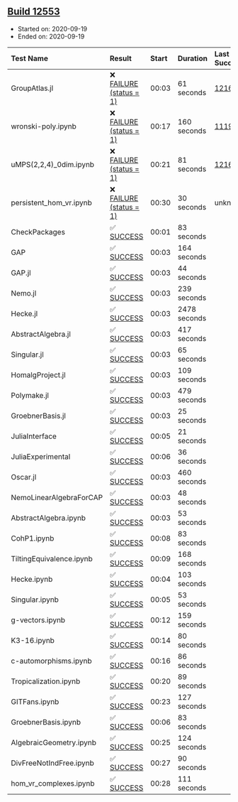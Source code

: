 ## [Build 12553](https://oscarci.mathematik.uni-kl.de/job/oscar/12553/)

* Started on: 2020-09-19
* Ended on: 2020-09-19

| Test Name    | Result | Start | Duration | Last Success | First Failure |
|:-------------|:-------|:------|:---------|:-------------|:--------------|
| GroupAtlas.jl | ❌ [FAILURE (status = 1)](https://oscarci.mathematik.uni-kl.de/job/oscar/12553/artifact/logs/build-12553/GroupAtlas.jl.log) | 00:03 | 61 seconds | [12167](https://oscarci.mathematik.uni-kl.de/job/oscar/12167/) | [12168](https://oscarci.mathematik.uni-kl.de/job/oscar/12168/) |
| wronski-poly.ipynb | ❌ [FAILURE (status = 1)](https://oscarci.mathematik.uni-kl.de/job/oscar/12553/artifact/logs/build-12553/wronski-poly.ipynb.log) | 00:17 | 160 seconds | [11192](https://oscarci.mathematik.uni-kl.de/job/oscar/11192/) | [11193](https://oscarci.mathematik.uni-kl.de/job/oscar/11193/) |
| uMPS(2,2,4)_0dim.ipynb | ❌ [FAILURE (status = 1)](https://oscarci.mathematik.uni-kl.de/job/oscar/12553/artifact/logs/build-12553/uMPS-2-2-4-_0dim.ipynb.log) | 00:21 | 81 seconds | [12167](https://oscarci.mathematik.uni-kl.de/job/oscar/12167/) | [12168](https://oscarci.mathematik.uni-kl.de/job/oscar/12168/) |
| persistent_hom_vr.ipynb | ❌ [FAILURE (status = 1)](https://oscarci.mathematik.uni-kl.de/job/oscar/12553/artifact/logs/build-12553/persistent_hom_vr.ipynb.log) | 00:30 | 30 seconds | unknown | unknown |
| CheckPackages | ✅ [SUCCESS](https://oscarci.mathematik.uni-kl.de/job/oscar/12553/artifact/logs/build-12553/CheckPackages.log) | 00:01 | 83 seconds |  |  |
| GAP | ✅ [SUCCESS](https://oscarci.mathematik.uni-kl.de/job/oscar/12553/artifact/logs/build-12553/GAP.log) | 00:03 | 164 seconds |  |  |
| GAP.jl | ✅ [SUCCESS](https://oscarci.mathematik.uni-kl.de/job/oscar/12553/artifact/logs/build-12553/GAP.jl.log) | 00:03 | 44 seconds |  |  |
| Nemo.jl | ✅ [SUCCESS](https://oscarci.mathematik.uni-kl.de/job/oscar/12553/artifact/logs/build-12553/Nemo.jl.log) | 00:03 | 239 seconds |  |  |
| Hecke.jl | ✅ [SUCCESS](https://oscarci.mathematik.uni-kl.de/job/oscar/12553/artifact/logs/build-12553/Hecke.jl.log) | 00:03 | 2478 seconds |  |  |
| AbstractAlgebra.jl | ✅ [SUCCESS](https://oscarci.mathematik.uni-kl.de/job/oscar/12553/artifact/logs/build-12553/AbstractAlgebra.jl.log) | 00:03 | 417 seconds |  |  |
| Singular.jl | ✅ [SUCCESS](https://oscarci.mathematik.uni-kl.de/job/oscar/12553/artifact/logs/build-12553/Singular.jl.log) | 00:03 | 65 seconds |  |  |
| HomalgProject.jl | ✅ [SUCCESS](https://oscarci.mathematik.uni-kl.de/job/oscar/12553/artifact/logs/build-12553/HomalgProject.jl.log) | 00:03 | 109 seconds |  |  |
| Polymake.jl | ✅ [SUCCESS](https://oscarci.mathematik.uni-kl.de/job/oscar/12553/artifact/logs/build-12553/Polymake.jl.log) | 00:03 | 479 seconds |  |  |
| GroebnerBasis.jl | ✅ [SUCCESS](https://oscarci.mathematik.uni-kl.de/job/oscar/12553/artifact/logs/build-12553/GroebnerBasis.jl.log) | 00:03 | 25 seconds |  |  |
| JuliaInterface | ✅ [SUCCESS](https://oscarci.mathematik.uni-kl.de/job/oscar/12553/artifact/logs/build-12553/JuliaInterface.log) | 00:05 | 21 seconds |  |  |
| JuliaExperimental | ✅ [SUCCESS](https://oscarci.mathematik.uni-kl.de/job/oscar/12553/artifact/logs/build-12553/JuliaExperimental.log) | 00:06 | 36 seconds |  |  |
| Oscar.jl | ✅ [SUCCESS](https://oscarci.mathematik.uni-kl.de/job/oscar/12553/artifact/logs/build-12553/Oscar.jl.log) | 00:03 | 460 seconds |  |  |
| NemoLinearAlgebraForCAP | ✅ [SUCCESS](https://oscarci.mathematik.uni-kl.de/job/oscar/12553/artifact/logs/build-12553/NemoLinearAlgebraForCAP.log) | 00:03 | 48 seconds |  |  |
| AbstractAlgebra.ipynb | ✅ [SUCCESS](https://oscarci.mathematik.uni-kl.de/job/oscar/12553/artifact/logs/build-12553/AbstractAlgebra.ipynb.log) | 00:03 | 53 seconds |  |  |
| CohP1.ipynb | ✅ [SUCCESS](https://oscarci.mathematik.uni-kl.de/job/oscar/12553/artifact/logs/build-12553/CohP1.ipynb.log) | 00:08 | 83 seconds |  |  |
| TiltingEquivalence.ipynb | ✅ [SUCCESS](https://oscarci.mathematik.uni-kl.de/job/oscar/12553/artifact/logs/build-12553/TiltingEquivalence.ipynb.log) | 00:09 | 168 seconds |  |  |
| Hecke.ipynb | ✅ [SUCCESS](https://oscarci.mathematik.uni-kl.de/job/oscar/12553/artifact/logs/build-12553/Hecke.ipynb.log) | 00:04 | 103 seconds |  |  |
| Singular.ipynb | ✅ [SUCCESS](https://oscarci.mathematik.uni-kl.de/job/oscar/12553/artifact/logs/build-12553/Singular.ipynb.log) | 00:05 | 53 seconds |  |  |
| g-vectors.ipynb | ✅ [SUCCESS](https://oscarci.mathematik.uni-kl.de/job/oscar/12553/artifact/logs/build-12553/g-vectors.ipynb.log) | 00:12 | 159 seconds |  |  |
| K3-16.ipynb | ✅ [SUCCESS](https://oscarci.mathematik.uni-kl.de/job/oscar/12553/artifact/logs/build-12553/K3-16.ipynb.log) | 00:14 | 80 seconds |  |  |
| c-automorphisms.ipynb | ✅ [SUCCESS](https://oscarci.mathematik.uni-kl.de/job/oscar/12553/artifact/logs/build-12553/c-automorphisms.ipynb.log) | 00:16 | 86 seconds |  |  |
| Tropicalization.ipynb | ✅ [SUCCESS](https://oscarci.mathematik.uni-kl.de/job/oscar/12553/artifact/logs/build-12553/Tropicalization.ipynb.log) | 00:20 | 89 seconds |  |  |
| GITFans.ipynb | ✅ [SUCCESS](https://oscarci.mathematik.uni-kl.de/job/oscar/12553/artifact/logs/build-12553/GITFans.ipynb.log) | 00:23 | 127 seconds |  |  |
| GroebnerBasis.ipynb | ✅ [SUCCESS](https://oscarci.mathematik.uni-kl.de/job/oscar/12553/artifact/logs/build-12553/GroebnerBasis.ipynb.log) | 00:06 | 83 seconds |  |  |
| AlgebraicGeometry.ipynb | ✅ [SUCCESS](https://oscarci.mathematik.uni-kl.de/job/oscar/12553/artifact/logs/build-12553/AlgebraicGeometry.ipynb.log) | 00:25 | 124 seconds |  |  |
| DivFreeNotIndFree.ipynb | ✅ [SUCCESS](https://oscarci.mathematik.uni-kl.de/job/oscar/12553/artifact/logs/build-12553/DivFreeNotIndFree.ipynb.log) | 00:27 | 90 seconds |  |  |
| hom_vr_complexes.ipynb | ✅ [SUCCESS](https://oscarci.mathematik.uni-kl.de/job/oscar/12553/artifact/logs/build-12553/hom_vr_complexes.ipynb.log) | 00:28 | 111 seconds |  |  |
